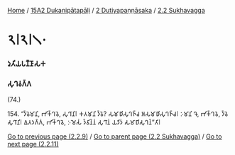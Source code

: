 
[Home](/) / [15A2 Dukanipātapāḷi](/tipitaka/15A2.md) / [2 Dutiyapaṇṇāsaka](/tipitaka/15A2/2.md) / [2.2 Sukhavagga](/tipitaka/15A2/2/2.2.md)

# 𑁨𑁇𑁨𑁇𑁧𑁦

### 𑀤𑀼𑀢𑀺𑀬𑀧𑀡𑁆𑀡𑀸𑀲𑀓

### 𑀲𑀼𑀔𑀯𑀕𑁆𑀕

(74.)

154\. “𑀤𑁆𑀯𑁂𑀫𑀸𑀦𑀺, 𑀪𑀺𑀓𑁆𑀔𑀯𑁂, 𑀲𑀼𑀔𑀸𑀦𑀺𑁇 𑀓𑀢𑀫𑀸𑀦𑀺 𑀤𑁆𑀯𑁂? 𑀲𑀫𑀸𑀥𑀺𑀲𑀼𑀔𑀜𑁆𑀘 𑀅𑀲𑀫𑀸𑀥𑀺𑀲𑀼𑀔𑀜𑁆𑀘𑁇 𑀇𑀫𑀸𑀦𑀺 𑀔𑁄, 𑀪𑀺𑀓𑁆𑀔𑀯𑁂, 𑀤𑁆𑀯𑁂 𑀲𑀼𑀔𑀸𑀦𑀺𑁇 𑀏𑀢𑀤𑀕𑁆𑀕𑀁, 𑀪𑀺𑀓𑁆𑀔𑀯𑁂, 𑀇𑀫𑁂𑀲𑀁 𑀤𑁆𑀯𑀺𑀦𑁆𑀦𑀁 𑀲𑀼𑀔𑀸𑀦𑀁 𑀬𑀤𑀺𑀤𑀁 𑀲𑀫𑀸𑀥𑀺𑀲𑀼𑀔𑀦𑁆”𑀢𑀺𑁇

[Go to previous page (2.2.9)](/tipitaka/15A2/2/2.2/2.2.9.md) / [Go to parent page (2.2 Sukhavagga)](/tipitaka/15A2/2/2.2.md) / [Go to next page (2.2.11)](/tipitaka/15A2/2/2.2/2.2.11.md)


